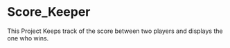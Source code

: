# Score_Keeper
This Project Keeps track of the score between two players and displays the one who wins.
